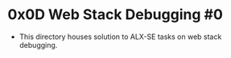 # 0x0D Web Stack Debugging #0

- This directory houses solution to ALX-SE tasks on web stack debugging.
